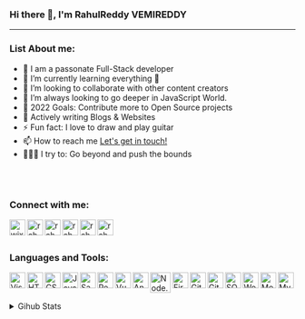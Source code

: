 ### Hi there 👋, I'm RahulReddy VEMIREDDY


<hr/>
<!--
**Rahulreddy730/Rahulreddy730** is a ✨ _special_ ✨ repository because its `README.md` (this file) appears on your GitHub profile.
-->

### List About me:


- 🎤 I am a passonate Full-Stack developer
- 🌱 I’m currently learning everything 🤣
- 👯 I’m looking to collaborate with other content creators
- 🌋 I’m always looking to go deeper in JavaScript World.
- 🥅 2022 Goals: Contribute more to Open Source projects
- 💬 Actively writing Blogs & Websites
- ⚡ Fun fact: I love to draw and play guitar
- 📫 How to reach me <a href="mailto:easwerrahulreddy@gmail.com">Let's get in touch!</a>
- 🧗🏾‍♀️ I try to: Go beyond and push the bounds

<br /><br />

### Connect with me:

<a href="https://easwerrahulreddy.wixsite.com/rahulreddyv" target="_blank">
 <img align="left" alt="wixcom" width="28px" src="https://img.icons8.com/windows/48/000000/wix.png"/>
</a>
<a href="https://codepen.io/Rahulreddy7306" target="_blank">
 <img align="left" alt="rahulreddy | Codepen" width="28px" src="https://img.icons8.com/ios/48/000000/codepen.png"/>
</a>
<a href="mailto:easwerrahulreddy@gmail.com" target="_blank">
 <img align="left" alt="rahulreddy | Mail" width="28px" src="https://img.icons8.com/color/48/000000/apple-mail.png"/>
 </a>
<a href="https://www.linkedin.com/in/rahulreddy-vemireddy/" target="_blank">
 <img align="left" alt="rahulreddy | LinkedIn" width="28px" src="https://img.icons8.com/color/48/000000/linkedin.png"/>
</a>
<a href="https://twitter.com/Rahulreddy7306" target="_blank">
 <img align="left" alt="rahulreddy | Twitter" width="28px" src="https://img.icons8.com/fluency/48/000000/twitter.png"/>
</a>
<a href="https://www.facebook.com/easwerrahul.reddy.7" target="_blank">
 <img align="left" alt="rahulreddy | Facebook" width="28px" src="https://img.icons8.com/fluency/48/000000/facebook-new.png"/>
</a>

<br />
<br />

### Languages and Tools:

<img align="left" alt="Visual Studio Code" width="28px" src="https://img.icons8.com/color/48/000000/visual-studio-code-2019.png"/>
<img align="left" alt="HTML5" width="28px" src="https://img.icons8.com/color/48/000000/html-5--v1.png"/>
<img align="left" alt="CSS3" width="28px" src="https://img.icons8.com/color/48/000000/css3.png"/>
<img align="left" alt="JavaScript" width="28px" src="https://img.icons8.com/color/48/000000/javascript--v1.png"/>
<img align="left" alt="Sass" width="28px" src="https://img.icons8.com/color/48/000000/sass.png"/>
<img align="left" alt="React" width="28px" src="https://img.icons8.com/color/48/000000/react-native.png"/>
<img align="left" alt="Vue" width="28px" src="https://img.icons8.com/color/48/000000/vue-js.png"/>
<img align="left" alt="Angular" width="28px" src="https://img.icons8.com/color/48/000000/angularjs.png"/>
<img align="left" alt="Node.js" width="36px" src="https://img.icons8.com/color/48/000000/nodejs.png"/>
<img align="left" alt="Firebase" width="28px" src="https://img.icons8.com/color/48/000000/firebase.png"/>
<img align="left" alt="GitHub" width="28px" src="https://img.icons8.com/color-glass/48/000000/github.png"/>
<img align="left" alt="Git" width="28px" src="https://img.icons8.com/color/48/000000/git.png"/>
<img align="left" alt="SQL" width="28px" src="https://img.icons8.com/plasticine/100/000000/oracle-pl-sql--v3.png"/>
<img align="left" alt="Wordpress" width="28px" src="https://img.icons8.com/color/48/000000/wordpress.png"/>
<img align="left" alt="MongoDB" width="28px"  src="https://img.icons8.com/color/48/000000/mongodb.png"/>
<img align="left" alt="MySQL" width="28px" src="https://img.icons8.com/fluency/48/000000/mysql-logo.png"/>



<br />
<br />
<br />
<div>
<details>
 <summary>Gihub Stats</summary>
<a href="https://github.com/Rahulreddy730">
  <img align="center" src="https://github-readme-stats.vercel.app/api/top-langs/?username=Rahulreddy730&theme=merko&hide_langs_below=1" />
</a>

<br />
<br />
<a href="https://github.com/Rahulreddy730">
 <img align="center" src="https://github-readme-stats.vercel.app/api?username=Rahulreddy730&show_icons=true&theme=merko&line_height=27" alt="Rahulreddy github stats"/>
</a>

<br />
<br />
<!--
<a href="https://github.com/Rahulreddy730/slackclone">
  <img align="center" src="https://github-readme-stats.vercel.app/api/pin/?username=Rahulreddy730&repo=slackcolne&theme=merko" />
</a>-->


<div align="center">

### Show some ❤️ by starring some of the repositories!

</div>

</details>

</div>


